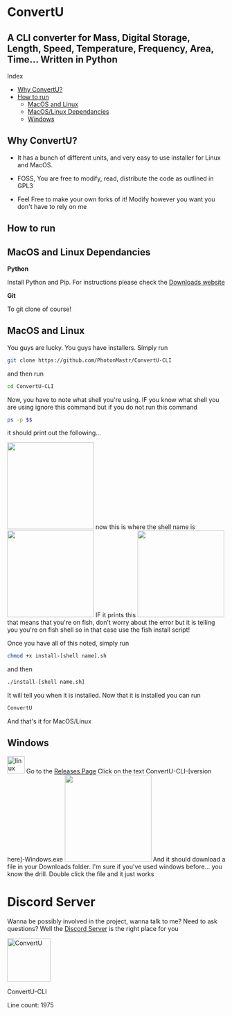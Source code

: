 # ConvertU
A CLI converter for Mass, Digital Storage, Length, Speed, Temperature, Frequency, Area, Time... Written in Python
-------------------------------------------------------------------------------------------------------------------

Index 

* [Why ConvertU?](#why-convertu)
* [How to run](#how-to-run) 
   * [MacOS and Linux](#macos-and-linux)
   * [MacOS/Linux Dependancies](#macos-and-linux-dependancies)
   * [Windows](#windows)






















## Why ConvertU?

- It has a bunch of different units, and very easy to use installer for Linux and MacOS.

- FOSS, You are free to modify, read, distribute the code as outlined in GPL3

- Feel Free to make your own forks of it! Modify however you want you don't have to rely on me




## How to run



## MacOS and Linux Dependancies

**Python**

Install Python and Pip. For instructions please check the <a href="https://python.org/downloads/">Downloads website</a>

**Git**

To git clone of course! 


## MacOS and Linux
<p>You guys are lucky. You guys have installers. Simply run

```sh
git clone https://github.com/PhotonMastr/ConvertU-CLI
```

and then run

```sh
cd ConvertU-CLI
```

Now, you have to note what shell you're using. IF you know what shell you are using ignore this command but if you do not run this command

```sh
ps -p $$
``` 
it should print out the following...

<img src="https://cdn.discordapp.com/attachments/655147160190320651/1012858210652266597/unknown.png" width="200"/>
now this is where the shell name is 
<img src="https://cdn.discordapp.com/attachments/655147160190320651/1012858388604010626/unknown.png" width="200"/>
IF it prints this 
<img src="https://cdn.discordapp.com/attachments/655147160190320651/1013234044441460736/unknown.png" width="200"/>
that means that you're on fish, don't worry about the error but it is telling you you're on fish shell so in that case use the fish install script!

Once you have all of this noted, simply run 

```sh
chmod +x install-[shell name].sh
```

and then

```sh
./install-[shell name.sh]
```

It will tell you when it is installed. Now that it is installed you can run 

```sh
ConvertU
```

And that's it for MacOS/Linux

 
## Windows 
<img src="https://upload.wikimedia.org/wikipedia/commons/thumb/c/c7/Windows_logo_-_2012.png/800px-Windows_logo_-_2012.png" alt="linux" width="40" height="40"/>
Go to the <a href="https://github.com/PhotonMastr/ConvertU-CLI/releases">Releases Page</a>
Click on the text ConvertU-CLI-[version here]-Windows.exe
<img src="https://cdn.discordapp.com/attachments/655147160190320651/1008406894320304178/Screen_Shot_2022-08-14_at_12.08.16_PM.png" width="200"/>
And it should download a file in your Downloads folder. I'm sure if you've used windows before... you know the drill. Double click the file and it just works



<h1> Discord Server </h1>
<p>Wanna be possibly involved in the project, wanna talk to me? Need to ask questions? Well the <a href="https://discord.gg/dKbJVwRfpE">Discord Server</a> is the right place for you</p>

<img src="https://cdn.discordapp.com/attachments/655147160190320651/1000954703653380117/Logo.png" alt="ConvertU" width="100" height="100"/>
<p>ConvertU-CLI</p>
<p>Line count: 1975
